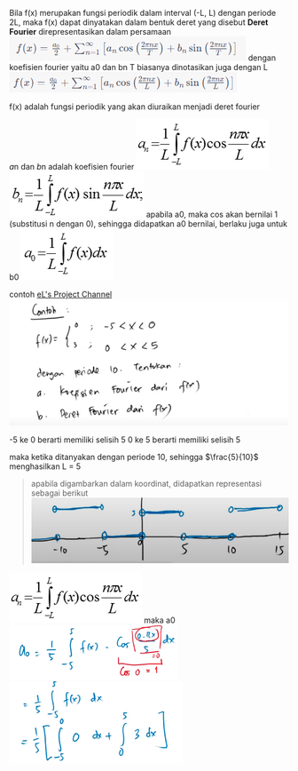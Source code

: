Bila f(x) merupakan fungsi periodik dalam interval (-L, L) dengan periode 2L, maka f(x) dapat dinyatakan dalam bentuk deret yang disebut **Deret Fourier** direpresentasikan dalam persamaan
![d71813ba34eadaf74b0d93129e13df97.png](../../../../_resources/d71813ba34eadaf74b0d93129e13df97.png)
dengan koefisien fourier yaitu a0 dan bn
T biasanya dinotasikan juga dengan L
![cba76df0126b04179e6e309489e0a1c1.png](../../../../_resources/cba76df0126b04179e6e309489e0a1c1.png)

f(x) adalah fungsi periodik yang akan diuraikan menjadi deret fourier

$a$n dan $b$n adalah koefisien fourier
![87d4479f2d7d2f49be23db11e128c814.png](../../../../_resources/87d4479f2d7d2f49be23db11e128c814.png)
![93ffceaf25ae65566900b86a5314b19a.png](../../../../_resources/93ffceaf25ae65566900b86a5314b19a.png)
apabila a0, maka cos akan bernilai 	1 (substitusi n dengan 0), sehingga didapatkan a0 bernilai, berlaku juga untuk b0
![8d0187d3d70d25816a7b81c4955cfa49.png](../../../../_resources/8d0187d3d70d25816a7b81c4955cfa49.png)

contoh [eL's Project Channel](https://www.youtube.com/watch?v=XjEfSdlYiO8)
![dbe2537bb8a8cc2d53d7d3a9b845d76b.png](../../../../_resources/dbe2537bb8a8cc2d53d7d3a9b845d76b.png)

-5 ke 0 berarti memiliki selisih 5
0 ke 5 berarti memiliki selisih 5

maka ketika ditanyakan dengan periode 10, sehingga $\frac{5}{10}$ menghasilkan L = 5

> apabila digambarkan dalam koordinat, didapatkan representasi sebagai berikut
![db822738d8c31f64ef4a73fb1cb203bf.png](../../../../_resources/db822738d8c31f64ef4a73fb1cb203bf.png)
	
![d13d31d3fe3e251895b79a87083be1c0.png](../../../../_resources/d13d31d3fe3e251895b79a87083be1c0.png)
maka a0
![1c05362cd40aa134d2d6cb8e1c7dc522.png](../../../../_resources/1c05362cd40aa134d2d6cb8e1c7dc522.png)
![09402d57ccd1091757ff0d44b4b5ab0e.png](../../../../_resources/09402d57ccd1091757ff0d44b4b5ab0e.png)